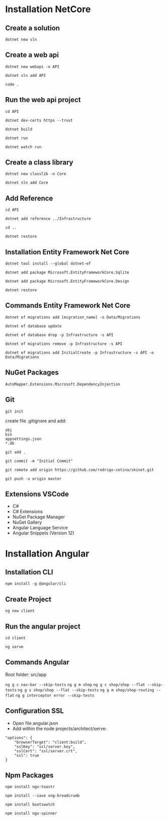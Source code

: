 # Installation NetCore

## Create a solution

`dotnet new sln`

## Create a web api

`dotnet new webapi -o API`

`dotnet sln add API`

`code .`

## Run the web api project

`cd API`

`dotnet dev-certs https --trust`

`dotnet build`

`dotnet run`

`dotnet watch run`

## Create a class library

`dotnet new classlib -o Core`

`dotnet sln add Core`

## Add Reference

`cd API`

`dotnet add reference ../Infrastructure`

`cd ..`

`dotnet restore`

## Installation Entity Framework Net Core

`dotnet tool install --global dotnet-ef`

`dotnet add package Microsoft.EntityFrameworkCore.Sqlite`

`dotnet add package Microsoft.EntityFrameworkCore.Design`

`dotnet restore`

## Commands Entity Framework Net Core

`dotnet ef migrations add [migration_name] -o Data/Migrations`

`dotnet ef database update`

`dotnet ef database drop -p Infrastructure -s API`

`dotnet ef migrations remove -p Infrastructure -s API`

`dotnet ef migrations add InitialCreate -p Infrastructure -s API -o Data/Migrations`

## NuGet Packages

`AutoMapper.Extensions.Microsoft.DependencyInjection`

## Git

`git init`

create file .gitignore and add:

```.gitignore
obj
bin
appsettings.json
*.db
```

`git add .`

`git commit -m "Initial Commit"`

`git remote add origin https://github.com/rodrigo-cetina/skinet.git`

`git push -u origin master`

## Extensions VSCode

- C#
- C# Extensions
- NuGet Package Manager
- NuGet Gallery
- Angular Language Service
- Angular Snippets (Version 12)

# Installation Angular

## Installation CLI

`npm install -g @angular/cli`

## Create Project

`ng new client`

## Run the angular project

`cd client`

`ng serve`

## Commands Angular

Root folder: src/app

`ng g c nav-bar --skip-tests`
`ng g m shop`
`ng g c shop/shop --flat --skip-tests`
`ng g s shop/shop --flat --skip-tests`
`ng g m shop/shop-routing --flat`
`ng g interceptor error --skip-tests`

## Configuration SSL

- Open file angular.json
- Add within the node projects/architect/serve:

```
"options": {
    "browserTarget": "client:build",
    "sslKey": "ssl/server.key",
    "sslCert": "ssl/server.crt",
    "ssl": true
}
```

## Npm Packages

`npm install ngx-toastr`

`npm install --save xng-breadcrumb`

`npm install bootswatch`

`npm install ngx-spinner`

